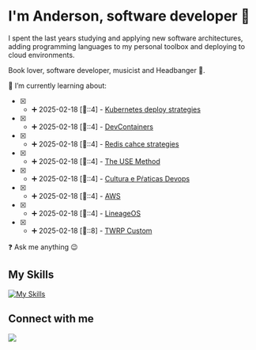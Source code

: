 # I'm Anderson, software developer 🚀

I spent the last years studying and applying new software architectures, adding programming languages to my personal toolbox and deploying to cloud environments.

Book lover, software developer, musicist and Headbanger 🤘.

🌱 I’m currently learning about:

- [X] - ➕ 2025-02-18 [🍅::4] - [Kubernetes deploy strategies](https://www.udemy.com/course/kubernetes-power-profissional-formacao-inicial-completa/?couponCode=KEEPLEARNINGBR")
- [X] - ➕ 2025-02-18 [🍅::4] - [DevContainers](https://containers.dev/)
- [X] - ➕ 2025-02-18 [🍅::4] - [Redis cahce strategies](https://docs.aws.amazon.com/whitepapers/latest/database-caching-strategies-using-redis/caching-patterns.html)
- [X] - ➕ 2025-02-18 [🍅::4] - [The USE Method](https://www.brendangregg.com/usemethod.html)
- [X] - ➕ 2025-02-18 [🍅::4] - [Cultura e Pŕaticas Devops](https://www.pucminas.br/destaques/Paginas/default.aspx)
- [X] - ➕ 2025-02-18 [🍅::4] - [AWS](https://www.awseducate.com/)
- [X] - ➕ 2025-02-18 [🍅::4] - [LineageOS](https://lineageos.org/)
- [X] - ➕ 2025-02-18 [🍅::8] - [TWRP Custom](https://twrp.me/)

❓ Ask me anything 😉

## My Skills

[![My Skills](https://skillicons.dev/icons?i=linux,bash,aws,javascript,typescript,dotnet,nodejs,nestjs,docker,git,go,md,terraform,dynamodb,postgres,mongodb,mysql,postman,rabbitmq&perline=7)](https://skillicons.dev)
</td><td valign="top" width="33%">

## Connect with me

<div align="left">
<a href="https://linktr.ee/oalemos" target="_blank">
<img src="https://img.shields.io/badge/linktree-profile-green" style="margin-bottom: 5px;" />
</a>
</div>
<br/>
